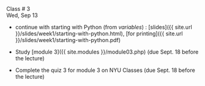 
<div class="lecture2">



<div class="column_date">
<p markdown="block">

Class # 3 <br> 
Wed, Sep 13

</p>
</div>



<div class="column_materials" >
<p markdown="block">


* continue with starting with Python (from _variables_) : [slides]({{ site.url }}/slides/week1/starting-with-python.html),
  [for printing]({{ site.url }}/slides/week1/starting-with-python.pdf)  

</p>
</div>



<div class="column_assign">
<p markdown="block">

* Study [module 3]({{ site.modules }}/module03.php) (due Sept. 18 before the lecture)   
    
* Complete the quiz 3 for module 3 on NYU Classes (due Sept. 18 before the lecture)

</p>
</div>

</div>
